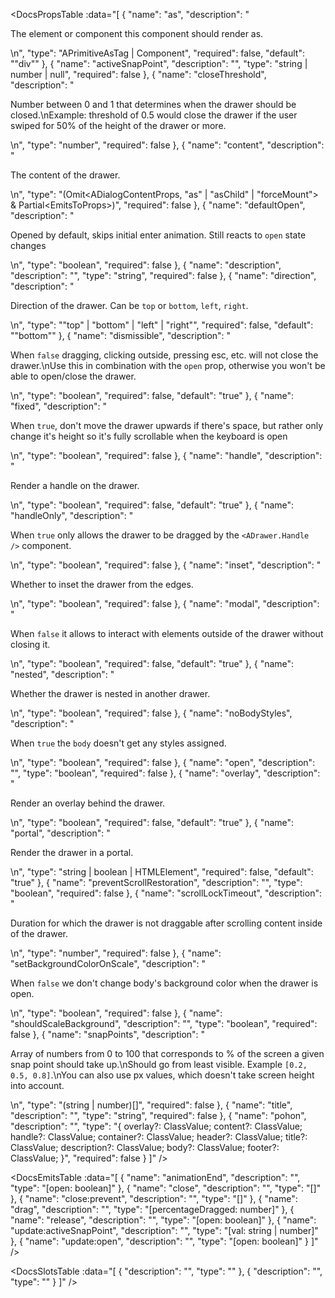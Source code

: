 <!-- This file was automatic generated. Do not edit it manually -->

<DocsPropsTable :data="[
  {
    "name": "as",
    "description": "<p>The element or component this component should render as.</p>\n",
    "type": "APrimitiveAsTag | Component",
    "required": false,
    "default": "\"div\""
  },
  {
    "name": "activeSnapPoint",
    "description": "",
    "type": "string | number | null",
    "required": false
  },
  {
    "name": "closeThreshold",
    "description": "<p>Number between 0 and 1 that determines when the drawer should be closed.\nExample: threshold of 0.5 would close the drawer if the user swiped for 50% of the height of the drawer or more.</p>\n",
    "type": "number",
    "required": false
  },
  {
    "name": "content",
    "description": "<p>The content of the drawer.</p>\n",
    "type": "(Omit<ADialogContentProps, \"as\" | \"asChild\" | \"forceMount\"> & Partial<EmitsToProps<DialogContentImplEmits>>)",
    "required": false
  },
  {
    "name": "defaultOpen",
    "description": "<p>Opened by default, skips initial enter animation. Still reacts to <code>open</code> state changes</p>\n",
    "type": "boolean",
    "required": false
  },
  {
    "name": "description",
    "description": "",
    "type": "string",
    "required": false
  },
  {
    "name": "direction",
    "description": "<p>Direction of the drawer. Can be <code>top</code> or <code>bottom</code>, <code>left</code>, <code>right</code>.</p>\n",
    "type": "\"top\" | \"bottom\" | \"left\" | \"right\"",
    "required": false,
    "default": "\"bottom\""
  },
  {
    "name": "dismissible",
    "description": "<p>When <code>false</code> dragging, clicking outside, pressing esc, etc. will not close the drawer.\nUse this in combination with the <code>open</code> prop, otherwise you won't be able to open/close the drawer.</p>\n",
    "type": "boolean",
    "required": false,
    "default": "true"
  },
  {
    "name": "fixed",
    "description": "<p>When <code>true</code>, don't move the drawer upwards if there's space, but rather only change it's height so it's fully scrollable when the keyboard is open</p>\n",
    "type": "boolean",
    "required": false
  },
  {
    "name": "handle",
    "description": "<p>Render a handle on the drawer.</p>\n",
    "type": "boolean",
    "required": false,
    "default": "true"
  },
  {
    "name": "handleOnly",
    "description": "<p>When <code>true</code> only allows the drawer to be dragged by the <code>&lt;ADrawer.Handle /&gt;</code> component.</p>\n",
    "type": "boolean",
    "required": false
  },
  {
    "name": "inset",
    "description": "<p>Whether to inset the drawer from the edges.</p>\n",
    "type": "boolean",
    "required": false
  },
  {
    "name": "modal",
    "description": "<p>When <code>false</code> it allows to interact with elements outside of the drawer without closing it.</p>\n",
    "type": "boolean",
    "required": false,
    "default": "true"
  },
  {
    "name": "nested",
    "description": "<p>Whether the drawer is nested in another drawer.</p>\n",
    "type": "boolean",
    "required": false
  },
  {
    "name": "noBodyStyles",
    "description": "<p>When <code>true</code> the <code>body</code> doesn't get any styles assigned.</p>\n",
    "type": "boolean",
    "required": false
  },
  {
    "name": "open",
    "description": "",
    "type": "boolean",
    "required": false
  },
  {
    "name": "overlay",
    "description": "<p>Render an overlay behind the drawer.</p>\n",
    "type": "boolean",
    "required": false,
    "default": "true"
  },
  {
    "name": "portal",
    "description": "<p>Render the drawer in a portal.</p>\n",
    "type": "string | boolean | HTMLElement",
    "required": false,
    "default": "true"
  },
  {
    "name": "preventScrollRestoration",
    "description": "",
    "type": "boolean",
    "required": false
  },
  {
    "name": "scrollLockTimeout",
    "description": "<p>Duration for which the drawer is not draggable after scrolling content inside of the drawer.</p>\n",
    "type": "number",
    "required": false
  },
  {
    "name": "setBackgroundColorOnScale",
    "description": "<p>When <code>false</code> we don't change body's background color when the drawer is open.</p>\n",
    "type": "boolean",
    "required": false
  },
  {
    "name": "shouldScaleBackground",
    "description": "",
    "type": "boolean",
    "required": false
  },
  {
    "name": "snapPoints",
    "description": "<p>Array of numbers from 0 to 100 that corresponds to % of the screen a given snap point should take up.\nShould go from least visible. Example <code>[0.2, 0.5, 0.8]</code>.\nYou can also use px values, which doesn't take screen height into account.</p>\n",
    "type": "(string | number)[]",
    "required": false
  },
  {
    "name": "title",
    "description": "",
    "type": "string",
    "required": false
  },
  {
    "name": "pohon",
    "description": "",
    "type": "{ overlay?: ClassValue; content?: ClassValue; handle?: ClassValue; container?: ClassValue; header?: ClassValue; title?: ClassValue; description?: ClassValue; body?: ClassValue; footer?: ClassValue; }",
    "required": false
  }
]" />

<DocsEmitsTable :data="[
  {
    "name": "animationEnd",
    "description": "",
    "type": "[open: boolean]"
  },
  {
    "name": "close",
    "description": "",
    "type": "[]"
  },
  {
    "name": "close:prevent",
    "description": "",
    "type": "[]"
  },
  {
    "name": "drag",
    "description": "",
    "type": "[percentageDragged: number]"
  },
  {
    "name": "release",
    "description": "",
    "type": "[open: boolean]"
  },
  {
    "name": "update:activeSnapPoint",
    "description": "",
    "type": "[val: string | number]"
  },
  {
    "name": "update:open",
    "description": "",
    "type": "[open: boolean]"
  }
]" />

<DocsSlotsTable :data="[
  {
    "description": "",
    "type": ""
  },
  {
    "description": "",
    "type": ""
  }
]" />
